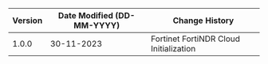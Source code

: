 | **Version** | **Date Modified (DD-MM-YYYY)** | **Change History**                          |
|-------------|--------------------------------|---------------------------------------------|
| 1.0.0       | 30-11-2023                     | Fortinet FortiNDR Cloud Initialization      |
